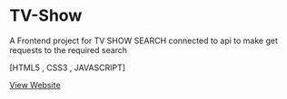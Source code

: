 # TV-Show
A Frontend project for TV SHOW SEARCH connected to api to make get requests to the required search

[HTML5 , CSS3 , JAVASCRIPT]

[View Website](https://favtvshow.netlify.app/)
